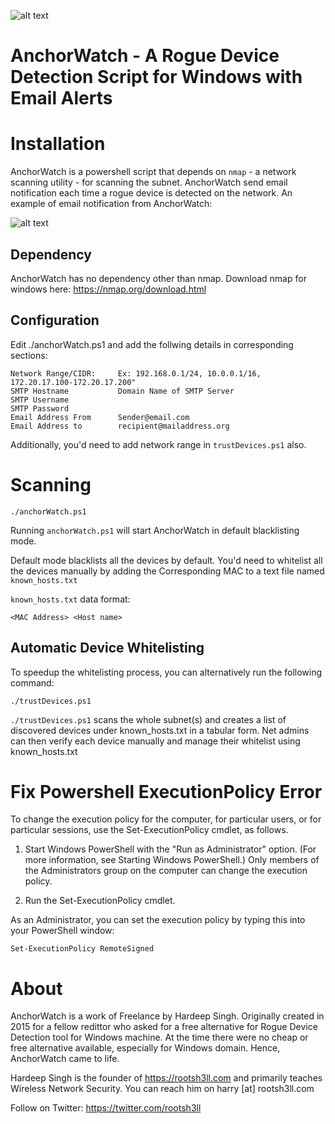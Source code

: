![alt text](https://i.imgur.com/ck96pzh.png)
# AnchorWatch - A Rogue Device Detection Script for Windows with Email Alerts

# Installation

AnchorWatch is a powershell script that depends on `nmap` - a network scanning utility - for scanning the subnet.
AnchorWatch send email notification each time a rogue device is detected on the network. 
An example of email notification from AnchorWatch:

![alt text](https://i.imgur.com/maS8aHw.jpg)

## Dependency

AnchorWatch has no dependency other than nmap. Download nmap for windows here: https://nmap.org/download.html

## Configuration

Edit ./anchorWatch.ps1 and add the follwing details in corresponding sections:

```
Network Range/CIDR:     Ex: 192.168.0.1/24, 10.0.0.1/16, 172.20.17.100-172.20.17.200" 
SMTP Hostname           Domain Name of SMTP Server
SMTP Username
SMTP Password
Email Address From      Sender@email.com
Email Address to        recipient@mailaddress.org
```

Additionally, you'd need to add network range in `trustDevices.ps1` also. 

# Scanning

```
./anchorWatch.ps1
```

Running `anchorWatch.ps1` will start AnchorWatch in default blacklisting mode.

Default mode blacklists all the devices by default. You'd need to whitelist all the devices manually by adding the Corresponding MAC to a text file named `known_hosts.txt`

`known_hosts.txt` data format:

```
<MAC Address> <Host name>
```
## Automatic Device Whitelisting

To speedup the whitelisting process, you can alternatively run the following command:
```
./trustDevices.ps1
```

`./trustDevices.ps1` scans the whole subnet(s) and creates a list of discovered devices under known_hosts.txt in a tabular form.
Net admins can then verify each device manually and manage their whitelist using known_hosts.txt

# Fix Powershell ExecutionPolicy Error

To change the execution policy for the computer, for particular users, or for particular sessions, use the Set-ExecutionPolicy cmdlet, as follows.

1. Start Windows PowerShell with the "Run as Administrator" option. (For more information, see Starting Windows PowerShell.) Only members of the Administrators group on the computer can change the execution policy.

2. Run the Set-ExecutionPolicy cmdlet.

As an Administrator, you can set the execution policy by typing this into your PowerShell window:

```
Set-ExecutionPolicy RemoteSigned
```

# About

AnchorWatch is a work of Freelance by Hardeep Singh. Originally created in 2015 for a fellow redittor who asked for a free alternative for Rogue Device Detection tool for Windows machine. 
At the time there were no cheap or free alternative available, especially for Windows domain. Hence, AnchorWatch came to life.

Hardeep Singh is the founder of https://rootsh3ll.com and primarily teaches Wireless Network Security. You can reach him on harry [at] rootsh3ll.com

Follow on Twitter: https://twitter.com/rootsh3ll
